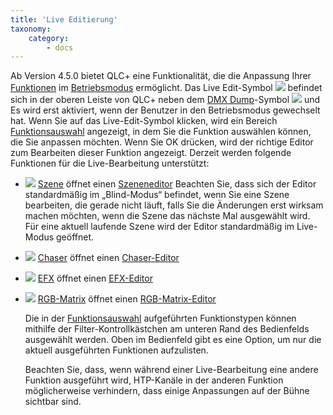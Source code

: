 ```yaml
---
title: 'Live Editierung'
taxonomy:
    category:
        - docs
---
```


Ab Version 4.5.0 bietet QLC+ eine Funktionalität, die die Anpassung Ihrer [Funktionen](/basics/glossary-and-concepts#funktionen) im [Betriebsmodus](/basics/glossary-and-concepts#modi) ermöglicht.
Das Live Edit-Symbol ![](/basics/liveedit.png) befindet sich in der oberen Leiste von QLC+ neben dem [DMX Dump](/main-window/dmx-dump)-Symbol ![](/basics/add_dump.png) und Es wird erst aktiviert, wenn der Benutzer in den Betriebsmodus gewechselt hat.
Wenn Sie auf das Live-Edit-Symbol klicken, wird ein Bereich [Funktionsauswahl](/function-manager/function-selection) angezeigt, in dem Sie die Funktion auswählen können, die Sie anpassen möchten.
Wenn Sie OK drücken, wird der richtige Editor zum Bearbeiten dieser Funktion angezeigt.
Derzeit werden folgende Funktionen für die Live-Bearbeitung unterstützt:

* ![](/basics/scene.png) [Szene](/basics/glossary-and-concepts#szene) öffnet einen [Szeneneditor](/function-manager/scene-editor)
    Beachten Sie, dass sich der Editor standardmäßig im „Blind-Modus“ befindet, wenn Sie eine Szene bearbeiten, die gerade nicht läuft, falls Sie die Änderungen erst wirksam machen möchten, wenn die Szene das nächste Mal ausgewählt wird. Für eine aktuell laufende Szene wird der Editor standardmäßig im Live-Modus geöffnet.
* ![](/basics/chaser.png) [Chaser](/basics/glossary-and-concepts#chaser) öffnet einen [Chaser-Editor](/function-manager/chaser-editor)
* ![](/basics/efx.png) [EFX](/basics/glossary-and-concepts#efx) öffnet einen [EFX-Editor](/function-manager/efx-editor)
* ![](/basics/rgbmatrix.png) [RGB-Matrix](/basics/glossary-and-concepts#rgb-matrix) öffnet einen [RGB-Matrix-Editor](/function-manager/rgb-matrix-editor)

    Die in der [Funktionsauswahl](/function-manager/function-selection) aufgeführten Funktionstypen können mithilfe der Filter-Kontrollkästchen am unteren Rand des Bedienfelds ausgewählt werden.
    Oben im Bedienfeld gibt es eine Option, um nur die aktuell ausgeführten Funktionen aufzulisten.

    Beachten Sie, dass, wenn während einer Live-Bearbeitung eine andere Funktion ausgeführt wird, HTP-Kanäle in der anderen Funktion möglicherweise verhindern, dass einige Anpassungen auf der Bühne sichtbar sind.